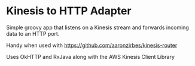 Kinesis to HTTP Adapter
=======================

Simple groovy app that listens on a Kinesis stream and forwards incoming data to an HTTP port.

Handy when used with https://github.com/aaronzirbes/kinesis-router

Uses OkHTTP and RxJava along with the AWS Kinesis Client Library
